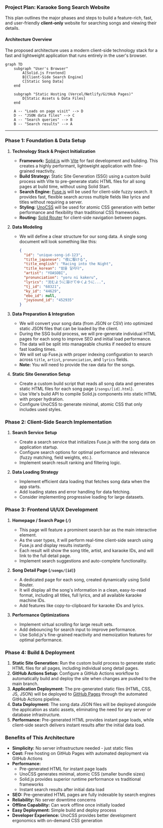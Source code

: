 ### Project Plan: Karaoke Song Search Website

This plan outlines the major phases and steps to build a feature-rich, fast, and user-friendly **client-only** website for searching songs and viewing their details.

#### Architecture Overview

The proposed architecture uses a modern client-side technology stack for a fast and lightweight application that runs entirely in the user's browser.

```mermaid
graph TD
    subgraph "User's Browser"
        A[Solid.js Frontend]
        B[Client-Side Search Engine]
        C[Static Song Data]
    end

    subgraph "Static Hosting (Vercel/Netlify/GitHub Pages)"
        D[Static Assets & Data Files]
    end

    A -- "Loads on page visit" --> D
    D -- "JSON data files" --> C
    A -- "Search queries" --> B
    B -- "Search results" --> A
```

---

### Phase 1: Foundation & Data Setup

1.  **Technology Stack & Project Initialization**
    *   **Framework:** [Solid.js](https://www.solidjs.com/) with [Vite](https://vitejs.dev/) for fast development and building. This creates a highly performant, lightweight application with fine-grained reactivity.
    *   **Build Strategy:** Static Site Generation (SSG) using a custom build process with Vite to pre-generate static HTML files for all song pages at build time, without using Solid Start.
    *   **Search Engine:** [Fuse.js](https://fusejs.io/) will be used for client-side fuzzy search. It provides fast, flexible search across multiple fields like lyrics and titles without requiring a server.
    *   **Styling:** [UnoCSS](https://unocss.dev/) will be used for atomic CSS generation with better performance and flexibility than traditional CSS frameworks.
    *   **Routing:** [Solid Router](https://github.com/solidjs/solid-router) for client-side navigation between pages.

2.  **Data Modeling**
    *   We will define a clear structure for our song data. A single song document will look something like this:
        ```json
        {
          "id": "unique-song-id-123",
          "title_japanese": "夜に駆ける",
          "title_english": "Racing into the Night",
          "title_korean": "밤을 달리다",
          "artist": "YOASOBI",
          "pronunciation": "yoru ni kakeru",
          "lyrics": "沈むように溶けてゆくように...",
          "tj_id": "68321",
          "ky_id": "44629",
          "ebo_id": null,
          "joysound_id": "452935"
        }
        ```

3.  **Data Preparation & Integration**
    *   We will convert your song data (from JSON or CSV) into optimized static JSON files that can be loaded by the client.
    *   During the SSG build process, we will pre-generate individual HTML pages for each song to improve SEO and initial load performance.
    *   The data will be split into manageable chunks if needed to ensure fast loading times.
    *   We will set up Fuse.js with proper indexing configuration to search across `title`, `artist`, `pronunciation`, and `lyrics` fields.
    *   **Note:** You will need to provide the raw data for the songs.

4.  **Static Site Generation Setup**
    *   Create a custom build script that reads all song data and generates static HTML files for each song page (`/songs/[id].html`).
    *   Use Vite's build API to compile Solid.js components into static HTML with proper hydration.
    *   Configure UnoCSS to generate minimal, atomic CSS that only includes used styles.

### Phase 2: Client-Side Search Implementation

1.  **Search Service Setup**
    *   Create a search service that initializes Fuse.js with the song data on application startup.
    *   Configure search options for optimal performance and relevance (fuzzy matching, field weights, etc.).
    *   Implement search result ranking and filtering logic.

2.  **Data Loading Strategy**
    *   Implement efficient data loading that fetches song data when the app starts.
    *   Add loading states and error handling for data fetching.
    *   Consider implementing progressive loading for large datasets.

### Phase 3: Frontend UI/UX Development

1.  **Homepage / Search Page (`/`)**
    *   This page will feature a prominent search bar as the main interactive element.
    *   As the user types, it will perform real-time client-side search using Fuse.js and display results instantly.
    *   Each result will show the song title, artist, and karaoke IDs, and will link to the full detail page.
    *   Implement search suggestions and auto-complete functionality.

2.  **Song Detail Page (`/songs/[id]`)**
    *   A dedicated page for each song, created dynamically using Solid Router.
    *   It will display all the song's information in a clean, easy-to-read format, including all titles, full lyrics, and all available karaoke machine IDs.
    *   Add features like copy-to-clipboard for karaoke IDs and lyrics.

3.  **Performance Optimizations**
    *   Implement virtual scrolling for large result sets.
    *   Add debouncing for search input to improve performance.
    *   Use Solid.js's fine-grained reactivity and memoization features for optimal performance.

### Phase 4: Build & Deployment

1.  **Static Site Generation:** Run the custom build process to generate static HTML files for all pages, including individual song detail pages.
2.  **GitHub Actions Setup:** Configure a GitHub Actions workflow to automatically build and deploy the site when changes are pushed to the main branch.
3.  **Application Deployment:** The pre-generated static files (HTML, CSS, JS, JSON) will be deployed to [GitHub Pages](https://pages.github.com/) through the automated GitHub Actions pipeline.
4.  **Data Deployment:** The song data JSON files will be deployed alongside the application as static assets, eliminating the need for any server or database infrastructure.
5.  **Performance:** Pre-generated HTML provides instant page loads, while client-side search delivers instant results after the initial data load.

### Benefits of This Architecture

*   **Simplicity:** No server infrastructure needed - just static files
*   **Cost:** Free hosting on GitHub Pages with automated deployment via GitHub Actions
*   **Performance:** 
    *   Pre-generated HTML for instant page loads
    *   UnoCSS generates minimal, atomic CSS (smaller bundle sizes)
    *   Solid.js provides superior runtime performance vs traditional frameworks
    *   Instant search results after initial data load
*   **SEO:** Pre-generated HTML pages are fully indexable by search engines
*   **Reliability:** No server downtime concerns
*   **Offline Capability:** Can work offline once initially loaded
*   **Easy Deployment:** Simple build and deploy process
*   **Developer Experience:** UnoCSS provides better development ergonomics with on-demand CSS generation
